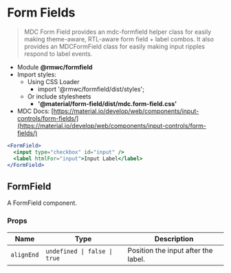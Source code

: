 # Form Fields

> MDC Form Field provides an mdc-formfield helper class for easily making theme-aware, RTL-aware form field + label combos. It also provides an MDCFormField class for easily making input ripples respond to label events.

- Module **@rmwc/formfield**
- Import styles:
  - Using CSS Loader
    - import '@rmwc/formfield/dist/styles';
  - Or include stylesheets
    - **'@material/form-field/dist/mdc.form-field.css'**
- MDC Docs: [https://material.io/develop/web/components/input-controls/form-fields/](https://material.io/develop/web/components/input-controls/form-fields/)

```jsx
<FormField>
  <input type="checkbox" id="input" />
  <label htmlFor="input">Input Label</label>
</FormField>
```

## FormField
A FormField component.

### Props

| Name | Type | Description |
|------|------|-------------|
| `alignEnd` | `undefined \| false \| true` | Position the input after the label. |


